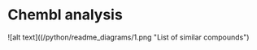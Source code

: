 <h1> Chembl analysis </h1>
![alt text]((/python/readme_diagrams/1.png "List of similar compounds") 
